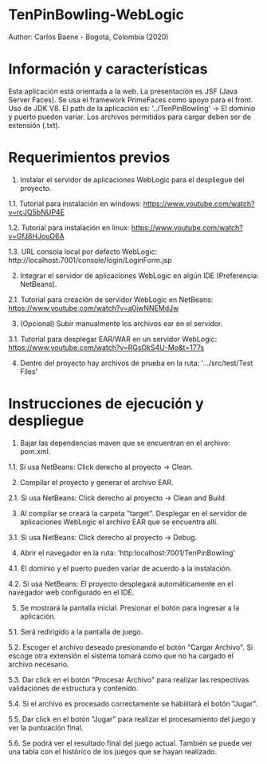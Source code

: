 # TenPinBowling-WebLogic
Author: Carlos Baene - Bogotá, Colombia (2020)

# Información y características

Esta aplicación está orientada a la web. La presentación es JSF (Java Server Faces). Se usa el framework PrimeFaces como apoyo para el front. Uso de JDK V8. El path de la aplicación es: '../TenPinBowling' -> El dominio y puerto pueden variar. Los archivos permitidos para cargar deben ser de extensión (.txt).

# Requerimientos previos

1. Instalar el servidor de aplicaciones WebLogic para el despliegue del proyecto.

1.1. Tutorial para instalación en windows: https://www.youtube.com/watch?v=rcJQ5bNUP4E

1.2. Tutorial para instalación en linux: https://www.youtube.com/watch?v=GfJ6HJouO6A

1.3. URL consola local por defecto WebLogic: http://localhost:7001/console/login/LoginForm.jsp

2. Integrar el servidor de aplicaciones WebLogic en algún IDE (Preferencia: NetBeans).

2.1. Tutorial para creación de servidor WebLogic en NetBeans: https://www.youtube.com/watch?v=a0iwNNEMdJw

3. (Opcional) Subir manualmente los archivos ear en el servidor.

3.1. Tutorial para desplegar EAR/WAR en un servidor WebLogic: https://www.youtube.com/watch?v=RGsOkS4U-Mo&t=177s

4. Dentro del proyecto hay archivos de prueba en la ruta: '.../src/test/Test Files'

# Instrucciones de ejecución y despliegue

1. Bajar las dependencias maven que se encuentran en el archivo: pom.xml.

1.1. Si usa NetBeans: Click derecho al proyecto -> Clean.

2. Compilar el proyecto y generar el archivo EAR.

2.1. Si usa NetBeans: Click derecho al proyecto -> Clean and Build.

3. Al compilar se creará la carpeta "target". Desplegar en el servidor de aplicaciones WebLogic el archivo EAR que se encuentra allí.

3.1. Si usa NetBeans: Click derecho al proyecto -> Debug.

4. Abrir el navegador en la ruta: 'http:localhost:7001/TenPinBowling'

4.1. El dominio y el puerto pueden variar de acuerdo a la instalación.

4.2. Si usa NetBeans: El proyecto desplegará automáticamente en el navegador web configurado en el IDE.

5. Se mostrará la pantalla inicial. Presionar el botón para ingresar a la aplicación.

5.1. Será redirigido a la pantalla de juego.

5.2. Escoger el archivo deseado presionando el botón "Cargar Archivo". Si escoge otra extensión el sistema tomará como que no ha cargado el archivo necesario.

5.3. Dar click en el botón "Procesar Archivo" para realizar las respectivas validaciones de estructura y contenido.

5.4. Si el archivo es procesado correctamente se habilitará el botón "Jugar".

5.5. Dar click en el botón "Jugar" para realizar el procesamiento del juego y ver la puntuación final.

5.6. Se podrá ver el resultado final del juego actual. También se puede ver una tabla con el histórico de los juegos que se hayan realizado.